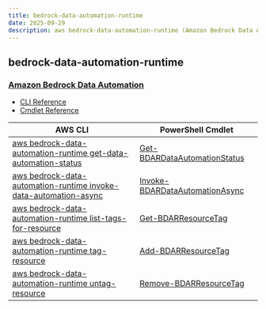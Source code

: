 ```yaml
---
title: bedrock-data-automation-runtime
date: 2025-09-29
description: aws bedrock-data-automation-runtime (Amazon Bedrock Data Automation) command/cmdlet list.
---
```


## bedrock-data-automation-runtime

### [Amazon Bedrock Data Automation](https://aws.amazon.com/bedrock/bda/)

* [CLI Reference](https://awscli.amazonaws.com/v2/documentation/api/latest/reference/bedrock-data-automation-runtime/index.html)
* [Cmdlet Reference](https://docs.aws.amazon.com/powershell/latest/reference/items/BedrockDataAutomationRuntime_cmdlets.html)

|AWS CLI|PowerShell Cmdlet|
|----|----|
|[aws bedrock-data-automation-runtime get-data-automation-status](https://awscli.amazonaws.com/v2/documentation/api/latest/reference/bedrock-data-automation-runtime/get-data-automation-status.html)|[Get-BDARDataAutomationStatus](https://docs.aws.amazon.com/powershell/latest/reference/items/Get-BDARDataAutomationStatus.html)|
|[aws bedrock-data-automation-runtime invoke-data-automation-async](https://awscli.amazonaws.com/v2/documentation/api/latest/reference/bedrock-data-automation-runtime/invoke-data-automation-async.html)|[Invoke-BDARDataAutomationAsync](https://docs.aws.amazon.com/powershell/latest/reference/items/Invoke-BDARDataAutomationAsync.html)|
|[aws bedrock-data-automation-runtime list-tags-for-resource](https://awscli.amazonaws.com/v2/documentation/api/latest/reference/bedrock-data-automation-runtime/list-tags-for-resource.html)|[Get-BDARResourceTag](https://docs.aws.amazon.com/powershell/latest/reference/items/Get-BDARResourceTag.html)|
|[aws bedrock-data-automation-runtime tag-resource](https://awscli.amazonaws.com/v2/documentation/api/latest/reference/bedrock-data-automation-runtime/tag-resource.html)|[Add-BDARResourceTag](https://docs.aws.amazon.com/powershell/latest/reference/items/Add-BDARResourceTag.html)|
|[aws bedrock-data-automation-runtime untag-resource](https://awscli.amazonaws.com/v2/documentation/api/latest/reference/bedrock-data-automation-runtime/untag-resource.html)|[Remove-BDARResourceTag](https://docs.aws.amazon.com/powershell/latest/reference/items/Remove-BDARResourceTag.html)|

